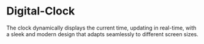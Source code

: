 # Digital-Clock
The clock dynamically displays the current time, updating in real-time, with a sleek and modern design that adapts seamlessly to different screen sizes.
